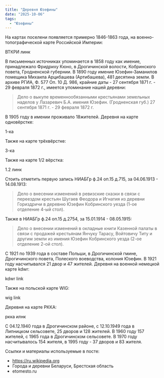 ```yaml
---
title: "Деревня Юзефины"
date: "2025-10-06"
tags: 
  - "Юзефины"
---
```


На картах поселени появляется примерно 1846-1863 года, на военно-топографической карте Российской Империи:

ВТКРИ линк

В письменных источниках упоминается в 1858 году как имение, принадлежало Фридриху Кюно, в Дрогичинской волости, Кобринского повета, Гродненской губернии. В 1890 году имение Юзефин-Заманилов помещика Михаила Арцибашева (Артибашева), 481 десятина земли. В архиве РГИА, Ф. 577 Оп. 10 Д. 986, крайние даты - 27 сентября 1871 г. - 29 февраля 1872 г., имеется упоминание нашей деревни:

> Дело о выкупе временнообязанными крестьянами земельных наделов у Лазаревич Б.А. имения Юзефин. (Гродненская губ.) 27 сентября 1871 г. - 29 февраля 1872 г.

В 1905 году в имении проживало 18жителей. Деревня на карте одновёрстке:

1-ка

Также на карте трёхвёрстке:

3-ка

Также на карте 1/2 вёрстка:

1.2 линк

Стоить отметить первую запись НИАБГр ф.24 оп.15 д.715, за 04.06.1913 - 14.08.1913:

> Дело о внесении изменений в ревизские сказки в связи с переездом крестьян Шугаев Феодора и Игнатия из деревни Гориздричи в деревню Юзефин Кобринского уезда (1-ое отделение 4-ый стол).

Также в НИАБГр ф.24 оп.15 д.2754, за 15.01.1914 - 08.05.1915:

> Дело о внесении изменений в окладные книги Казенной палаты в связи с продажей крестьянам Янчуку Тарасу, Войтовичу Титу и другим земли из имения Юзефин Кобринского уезда (2-ое отделение 2-ой стол).

С 1921 по 1939 года в составе Польши, в Дрогичинской гмине, Дрогичинского повета, Полеского воеводства, колония Юзефин. В 1921 году насчитывался 21 двор и 47 жителей. Деревня на военной немецкой карте kdwr:

kdwr link

Также на польской карте WIG:

wig link

Деревня на карте РККА:

ркка илнк

С 04.12.1940 года в Дрогичинском районе, с 12.10.1949 года в Липницком сельсовете, 25 дворов и 128 жителей. В 1960 году 157 жителей, с 1965 года в Дрогичинском сельсовете. В 1970 году насчитывалось 154 жителя, в 1995 году - 37 дворов и 83 жителя.

Ссылки и материалы используемые в посте:
- https://ru.wikipedia.org
- Города и деревни Беларуси, Брестская область
- etomesto.ru
